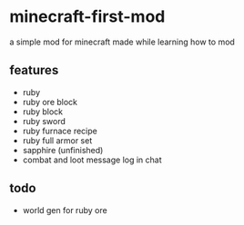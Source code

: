 # minecraft-first-mod
a simple mod for minecraft made while learning how to mod

## features
- ruby
- ruby ore block
- ruby block
- ruby sword
- ruby furnace recipe
- ruby full armor set
- sapphire (unfinished)
- combat and loot message log in chat

## todo
- world gen for ruby ore

